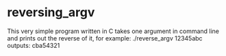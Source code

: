 # reversing_argv
This very simple program written in C takes one argument in command 
line and prints out the reverse of it, for example: 
./reverse_argv 12345abc
outputs: 
cba54321
